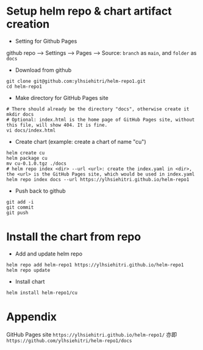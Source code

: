 # Setup helm repo & chart artifact creation

* Setting for Github Pages

github repo --> Settings --> Pages --> Source: `branch` as `main`, and `folder` as `docs`

* Download from github
```console
git clone git@github.com:ylhsiehitri/helm-repo1.git
cd helm-repo1
```

* Make directory for GitHub Pages site
```console
# There should already be the directory "docs", otherwise create it
mkdir docs
# Optional: index.html is the home page of GitHub Pages site, without this file, will show 404. It is fine.
vi docs/index.html
```

* Create chart (example: create a chart of name "cu")
```console
helm create cu
helm package cu
mv cu-0.1.0.tgz ./docs
# helm repo index <dir> --url <url>: create the index.yaml in <dir>, the <url> is the GitHub Pages site, which would be used in index.yaml
helm repo index docs --url https://ylhsiehitri.github.io/helm-repo1
```

* Push back to github
```console
git add -i
git commit
git push
```

# Install the chart from repo

* Add and update helm repo
```console
helm repo add helm-repo1 https://ylhsiehitri.github.io/helm-repo1
helm repo update
```

* Install chart
```console
helm install helm-repo1/cu
```

# Appendix

GitHub Pages site `https://ylhsiehitri.github.io/helm-repo1/` 亦即 `https://github.com/ylhsiehitri/helm-repo1/docs`
